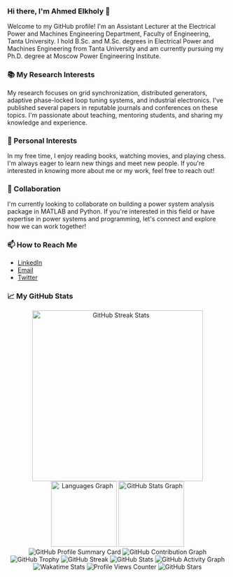 ### Hi there, I'm Ahmed Elkholy 👋

Welcome to my GitHub profile! I'm an Assistant Lecturer at the Electrical Power and Machines Engineering Department, Faculty of Engineering, Tanta University. I hold B.Sc. and M.Sc. degrees in Electrical Power and Machines Engineering from Tanta University and am currently pursuing my Ph.D. degree at Moscow Power Engineering Institute.

### 📚 My Research Interests
My research focuses on grid synchronization, distributed generators, adaptive phase-locked loop tuning systems, and industrial electronics. I've published several papers in reputable journals and conferences on these topics. I'm passionate about teaching, mentoring students, and sharing my knowledge and experience.

### 🌟 Personal Interests
In my free time, I enjoy reading books, watching movies, and playing chess. I'm always eager to learn new things and meet new people. If you're interested in knowing more about me or my work, feel free to reach out!

### 👯 Collaboration
I'm currently looking to collaborate on building a power system analysis package in MATLAB and Python. If you're interested in this field or have expertise in power systems and programming, let's connect and explore how we can work together!

### 📫 How to Reach Me
- [LinkedIn](https://www.linkedin.com/in/ahmelkholy/)
- [Email](mailto:ahmelkholy@example.com)
- [Twitter](https://twitter.com/ahmelkholy)

### 📈 My GitHub Stats

<div align="center">
  <img width="390" src="https://streak-stats.demolab.com/?user=ahmelkholy&count_private=true&theme=transparent&border_radius=10" alt="GitHub Streak Stats"/>
  <img src="https://github-readme-stats.vercel.app/api/top-langs?username=ahmelkholy&locale=en&hide_title=false&layout=compact&card_width=320&langs_count=5&theme=transparent&hide_border=false&order=2&custom_title=Languages" height="150" alt="Languages Graph"/>
  <img src="https://github-readme-stats.vercel.app/api?username=ahmelkholy&hide_title=false&hide=contribs,issues&hide_rank=false&show_icons=true&include_all_commits=true&count_private=true&disable_animations=false&theme=transparent&locale=en&hide_border=false&order=1&custom_title=GitHub Stats" height="150" alt="GitHub Stats Graph"/>
  <img src="https://github-profile-summary-cards.vercel.app/api/cards/profile-details?username=ahmelkholy&theme=default" alt="GitHub Profile Summary Card"/>
  <img src="https://activity-graph.herokuapp.com/graph?username=ahmelkholy&theme=react-dark&hide_border=true" alt="GitHub Contribution Graph"/>
  <img src="https://github-profile-trophy.vercel.app/?username=ahmelkholy&theme=onedark" alt="GitHub Trophy"/>
  <img src="https://github-readme-streak-stats.herokuapp.com?user=ahmelkholy&theme=highcontrast&hide_border=true" alt="GitHub Streak"/>
  <img src="https://github-readme-stats.vercel.app/api?username=ahmelkholy&show_icons=true&theme=radical" alt="GitHub Stats"/>
  <img src="https://github-readme-activity-graph.cyclic.app/graph?username=ahmelkholy&theme=github" alt="GitHub Activity Graph"/>
  <img src="https://github-readme-stats.vercel.app/api/wakatime?username=ahmelkholy&theme=dark" alt="Wakatime Stats"/>
  <img src="https://komarev.com/ghpvc/?username=ahmelkholy&color=brightgreen" alt="Profile Views Counter"/>
  <img src="https://img.shields.io/github/stars/ahmelkholy?color=ff69b4&style=for-the-badge" alt="GitHub Stars"/>
</div>
